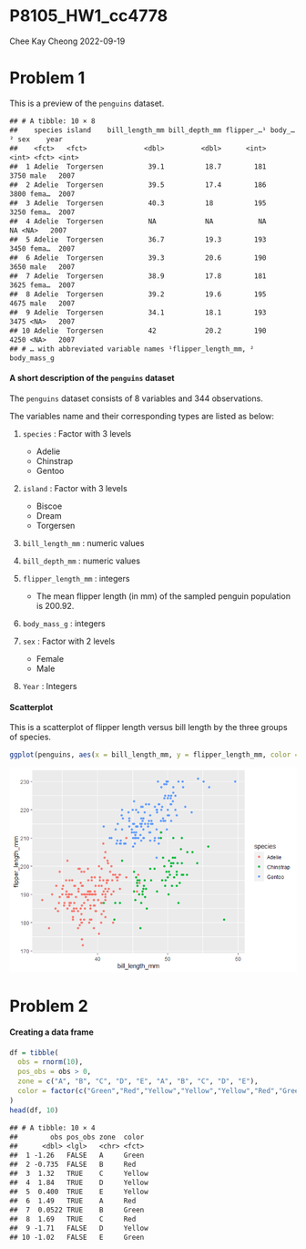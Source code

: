 P8105_HW1_cc4778
================
Chee Kay Cheong
2022-09-19

# Problem 1

This is a preview of the `penguins` dataset.

    ## # A tibble: 10 × 8
    ##    species island    bill_length_mm bill_depth_mm flipper_…¹ body_…² sex    year
    ##    <fct>   <fct>              <dbl>         <dbl>      <int>   <int> <fct> <int>
    ##  1 Adelie  Torgersen           39.1          18.7        181    3750 male   2007
    ##  2 Adelie  Torgersen           39.5          17.4        186    3800 fema…  2007
    ##  3 Adelie  Torgersen           40.3          18          195    3250 fema…  2007
    ##  4 Adelie  Torgersen           NA            NA           NA      NA <NA>   2007
    ##  5 Adelie  Torgersen           36.7          19.3        193    3450 fema…  2007
    ##  6 Adelie  Torgersen           39.3          20.6        190    3650 male   2007
    ##  7 Adelie  Torgersen           38.9          17.8        181    3625 fema…  2007
    ##  8 Adelie  Torgersen           39.2          19.6        195    4675 male   2007
    ##  9 Adelie  Torgersen           34.1          18.1        193    3475 <NA>   2007
    ## 10 Adelie  Torgersen           42            20.2        190    4250 <NA>   2007
    ## # … with abbreviated variable names ¹​flipper_length_mm, ²​body_mass_g

#### A short description of the `penguins` dataset

The `penguins` dataset consists of 8 variables and 344 observations.

The variables name and their corresponding types are listed as below:

1.  `species` : Factor with 3 levels

    -   Adelie
    -   Chinstrap
    -   Gentoo

2.  `island` : Factor with 3 levels

    -   Biscoe
    -   Dream
    -   Torgersen

3.  `bill_length_mm` : numeric values

4.  `bill_depth_mm` : numeric values

5.  `flipper_length_mm` : integers

    -   The mean flipper length (in mm) of the sampled penguin
        population is 200.92.

6.  `body_mass_g` : integers

7.  `sex` : Factor with 2 levels

    -   Female
    -   Male

8.  `Year` : Integers

#### Scatterplot

This is a scatterplot of flipper length versus bill length by the three
groups of species.

``` r
ggplot(penguins, aes(x = bill_length_mm, y = flipper_length_mm, color = species)) + geom_point()
```

![](P8105_HW1_cc4778_files/figure-gfm/scatterplot-1.png)<!-- -->

# Problem 2

#### Creating a data frame

``` r
df = tibble(
  obs = rnorm(10),
  pos_obs = obs > 0,
  zone = c("A", "B", "C", "D", "E", "A", "B", "C", "D", "E"),
  color = factor(c("Green","Red","Yellow","Yellow","Yellow","Red","Green","Red","Yellow","Green"))
)
head(df, 10)
```

    ## # A tibble: 10 × 4
    ##        obs pos_obs zone  color 
    ##      <dbl> <lgl>   <chr> <fct> 
    ##  1 -1.26   FALSE   A     Green 
    ##  2 -0.735  FALSE   B     Red   
    ##  3  1.32   TRUE    C     Yellow
    ##  4  1.84   TRUE    D     Yellow
    ##  5  0.400  TRUE    E     Yellow
    ##  6  1.49   TRUE    A     Red   
    ##  7  0.0522 TRUE    B     Green 
    ##  8  1.69   TRUE    C     Red   
    ##  9 -1.71   FALSE   D     Yellow
    ## 10 -1.02   FALSE   E     Green
